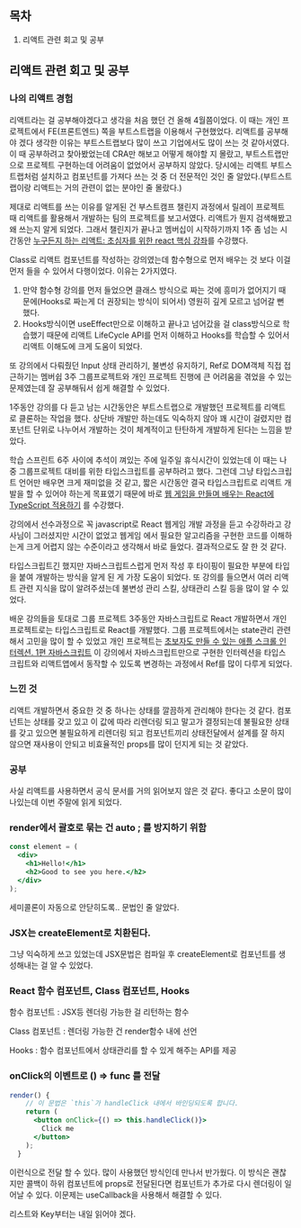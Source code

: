 ## 목차

1. 리액트 관련 회고 및 공부

## 리액트 관련 회고 및 공부

### 나의 리액트 경험

리액트라는 걸 공부해야겠다고 생각을 처음 했던 건 올해 4월쯤이었다. 이 때는 개인 프로젝트에서 FE(프론트엔드) 쪽을 부트스트랩을 이용해서 구현했었다. 리액트를 공부해야 겠다 생각한 이유는 부트스트랩보다 많이 쓰고 기업에서도 많이 쓰는 것 같아서였다. 이 때 공부하려고 찾아봤었는데 CRA만 해보고 어떻게 해야할 지 몰랐고, 부트스트랩만으로 프로젝트 구현하는데 어려움이 없었어서 공부하지 않았다. 당시에는 리액트 부트스트랩처럼 설치하고 컴포넌트를 가져다 쓰는 것 중 더 전문적인 것인 줄 알았다.(부트스트랩이랑 리액트는 거의 관련이 없는 분야인 줄 몰랐다.)

제대로 리액트를 쓰는 이유를 알게된 건 부스트캠프 챌린지 과정에서 릴레이 프로젝트 때 리액트를 활용해서 개발하는 팀의 프로젝트를 보고서였다. 리액트가 뭔지 검색해봤고 왜 쓰는지 알게 되었다. 그래서 챌린지가 끝나고 멤버십이 시작하기까지 1주 좀 넘는 시간동안 [누구든지 하는 리액트: 초심자를 위한 react 핵심 강좌](https://www.inflearn.com/course/react-velopert/dashboard)를 수강했다. 

Class로 리액트 컴포넌트를 작성하는 강의였는데 함수형으로 먼저 배우는 것 보다 이걸 먼저 들을 수 있어서 다행이었다. 이유는 2가지였다.

1. 만약 함수형 강의를 먼저 들었으면 클래스 방식으로 짜는 것에 흥미가 없어지기 때문에(Hooks로 짜는게 더 권장되는 방식이 되어서) 영원히 깊게 모르고 넘어갈 뻔 했다.
2. Hooks방식이면 useEffect만으로 이해하고 끝나고 넘어갔을 걸 class방식으로 학습했기 때문에 리액트 LifeCycle API를 먼저 이해하고 Hooks를 학습할 수 있어서 리액트 이해도에 크게 도움이 되었다. 

또 강의에서 다뤄줬던 Input 상태 관리하기, 불변성 유지하기, Ref로 DOM객체 직접 접근하기는 멤버쉽 3주 그룹프로젝트와 개인 프로젝트 진행에 큰 어려움을 겪었을 수 있는 문제였는데 잘 공부해둬서 쉽게 해결할 수 있었다. 

1주동안 강의를 다 듣고 남는 시간동안은 부트스트랩으로 개발했던 프로젝트를 리액트로 클론하는 작업을 했다. 상단바 개발만 하는데도 익숙하지 않아 꽤 시간이 걸렸지만 컴포넌트 단위로 나누어서 개발하는 것이 체계적이고 탄탄하게 개발하게 된다는 느낌을 받았다. 

학습 스프린트 6주 사이에 추석이 껴있는 주에 일주일 휴식시간이 있었는데 이 때는 나중 그룹프로젝트 대비를 위한 타입스크립트를 공부하려고 했다. 그런데 그냥 타입스크립트 언어만 배우면 크게 재미없을 것 같고, 짧은 시간동안 결국 타입스크립트로 리액트 개발을 할 수 있어야 하는게 목표였기 때문에 바로 [웹 게임을 만들며 배우는 React에 TypeScript 적용하기](https://www.inflearn.com/course/react-typescript-webgame/dashboard) 를 수강했다.

강의에서 선수과정으로 꼭 javascript로 React 웹게임 개발 과정을 듣고 수강하라고 강사님이 그러셨지만 시간이 없었고 웹게임 에서 필요한 알고리즘을 구현한 코드를 이해하는게 크게 어렵지 않는 수준이라고 생각해서 바로 들었다. 결과적으로도 잘 한 것 같다.

타입스크립트긴 했지만 자바스크립트스럽게 먼저 작성 후 타이핑이 필요한 부분에 타입을 붙여 개발하는 방식을 알게 된 게 가장 도움이 되었다. 또 강의를 들으면서 여러 리액트 관련 지식을 많이 알려주셨는데 불변성 관리 스킬, 상태관리 스킬 등을 많이 알 수 있었다. 

배운 강의들을 토대로 그룹 프로젝트 3주동안 자바스크립트로 React 개발하면서 개인 프로젝트로는 타입스크립트로 React를 개발했다. 그룹 프로젝트에서는 state관리 관련해서 고민을 많이 할 수 있었고 개인 프로젝트는 [초보자도 만들 수 있는 애플 스크롤 인터렉션. 1편 자바스크립트](https://www.inflearn.com/course/%EC%95%A0%ED%94%8C-%EC%8A%A4%ED%81%AC%EB%A1%A4-%EC%9D%B8%ED%84%B0%EB%A0%89%EC%85%98-%EC%9E%90%EB%B0%94%EC%8A%A4%ED%81%AC%EB%A6%BD%ED%8A%B8/dashboard) 이 강의에서 자바스크립트만으로 구현한 인터렉션을 타입스크립트와 리액트앱에서 동작할 수 있도록 변경하는 과정에서 Ref를 많이 다루게 되었다. 

### 느낀 것

리액트 개발하면서 중요한 것 중 하나는 상태를 깔끔하게 관리해야 한다는 것 같다. 컴포넌트는 상태를 갖고 있고 이 값에 따라 리렌더링 되고 말고가 결정되는데 불필요한 상태를 갖고 있으면 불필요하게 리렌더링 되고 컴포넌트끼리 상태전달에서 설계를 잘 하지 않으면 재사용이 안되고 비효율적인 props를 많이 던지게 되는 것 같았다. 

### 공부

사실 리액트를 사용하면서 공식 문서를 거의 읽어보지 않은 것 같다. 좋다고 소문이 많이 나있는데 이번 주말에 읽게 되었다. 

### render에서 괄호로 묶는 건 auto ; 를 방지하기 위함

```jsx
const element = (
  <div>
    <h1>Hello!</h1>
    <h2>Good to see you here.</h2>
  </div>
);
```

세미콜론이 자동으로 안닫히도록.. 문법인 줄 알았다. 

### JSX는 createElement로 치환된다.

그냥 익숙하게 쓰고 있었는데 JSX문법은 컴파일 후 createElement로 컴포넌트를 생성해내는 걸 알 수 있었다. 

### React 함수 컴포넌트, Class 컴포넌트, Hooks

함수 컴포넌트 : JSX등 렌더링 가능한 걸 리턴하는 함수

Class 컴포넌트 : 렌더링 가능한 건 render함수 내에 선언

Hooks : 함수 컴포넌트에서 상태관리를 할 수 있게 해주는 API를 제공

### onClick의 이벤트로 () ⇒ func 를 전달

```jsx
render() {
    // 이 문법은 `this`가 handleClick 내에서 바인딩되도록 합니다.
    return (
      <button onClick={() => this.handleClick()}>
        Click me
      </button>
    );
  }
```

이런식으로 전달 할 수 있다. 많이 사용했던 방식인데 만나서 반가웠다. 이 방식은 괜찮지만 콜백이 하위 컴포넌트에 props로 전달된다면 컴포넌트가 추가로 다시 렌더링이 일어날 수 있다. 이문제는 useCallback을 사용해서 해결할 수 있다.

리스트와 Key부터는 내일 읽어야 겠다.